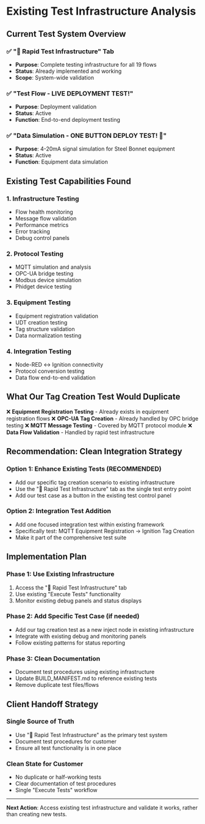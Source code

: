 # Existing Test Infrastructure Analysis

## Current Test System Overview

### ✅ **"🧪 Rapid Test Infrastructure" Tab**
- **Purpose**: Complete testing infrastructure for all 19 flows
- **Status**: Already implemented and working
- **Scope**: System-wide validation

### ✅ **"Test Flow - LIVE DEPLOYMENT TEST!"**
- **Purpose**: Deployment validation 
- **Status**: Active
- **Function**: End-to-end deployment testing

### ✅ **"Data Simulation - ONE BUTTON DEPLOY TEST! 🚀"**
- **Purpose**: 4-20mA signal simulation for Steel Bonnet equipment
- **Status**: Active
- **Function**: Equipment data simulation

## Existing Test Capabilities Found

### 1. **Infrastructure Testing**
- Flow health monitoring
- Message flow validation
- Performance metrics
- Error tracking
- Debug control panels

### 2. **Protocol Testing**
- MQTT simulation and analysis
- OPC-UA bridge testing
- Modbus device simulation
- Phidget device testing

### 3. **Equipment Testing**
- Equipment registration validation
- UDT creation testing
- Tag structure validation
- Data normalization testing

### 4. **Integration Testing**
- Node-RED ↔ Ignition connectivity
- Protocol conversion testing
- Data flow end-to-end validation

## What Our Tag Creation Test Would Duplicate

❌ **Equipment Registration Testing** - Already exists in equipment registration flows
❌ **OPC-UA Tag Creation** - Already handled by OPC bridge testing
❌ **MQTT Message Testing** - Covered by MQTT protocol module
❌ **Data Flow Validation** - Handled by rapid test infrastructure

## Recommendation: Clean Integration Strategy

### **Option 1: Enhance Existing Tests (RECOMMENDED)**
- Add our specific tag creation scenario to existing infrastructure
- Use the "🧪 Rapid Test Infrastructure" tab as the single test entry point
- Add our test case as a button in the existing test control panel

### **Option 2: Integration Test Addition**
- Add one focused integration test within existing framework
- Specifically test: MQTT Equipment Registration → Ignition Tag Creation
- Make it part of the comprehensive test suite

## Implementation Plan

### **Phase 1: Use Existing Infrastructure**
1. Access the "🧪 Rapid Test Infrastructure" tab
2. Use existing "Execute Tests" functionality
3. Monitor existing debug panels and status displays

### **Phase 2: Add Specific Test Case (if needed)**
- Add our tag creation test as a new inject node in existing infrastructure
- Integrate with existing debug and monitoring panels
- Follow existing patterns for status reporting

### **Phase 3: Clean Documentation**
- Document test procedures using existing infrastructure
- Update BUILD_MANIFEST.md to reference existing tests
- Remove duplicate test files/flows

## Client Handoff Strategy

### **Single Source of Truth**
- Use "🧪 Rapid Test Infrastructure" as the primary test system
- Document test procedures for customer
- Ensure all test functionality is in one place

### **Clean State for Customer**
- No duplicate or half-working tests
- Clear documentation of test procedures
- Single "Execute Tests" workflow

---

**Next Action**: Access existing test infrastructure and validate it works, rather than creating new tests.
